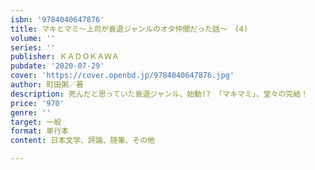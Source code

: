 ```yaml
---
isbn: '9784040647876'
title: マキとマミ～上司が衰退ジャンルのオタ仲間だった話～　(4)
volume: ''
series: ''
publisher: ＫＡＤＯＫＡＷＡ
pubdate: '2020-07-29'
cover: 'https://cover.openbd.jp/9784040647876.jpg'
author: 町田粥／著
description: 死んだと思っていた衰退ジャンル、始動!? 「マキマミ」、堂々の完結！
price: '970'
genre: ''
target: 一般
format: 単行本
content: 日本文学、評論、随筆、その他

---
```

